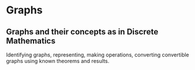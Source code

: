 # Graphs
## Graphs and their concepts as in Discrete Mathematics

Identifying graphs, representing, making operations,
converting convertible graphs using known theorems and results.
